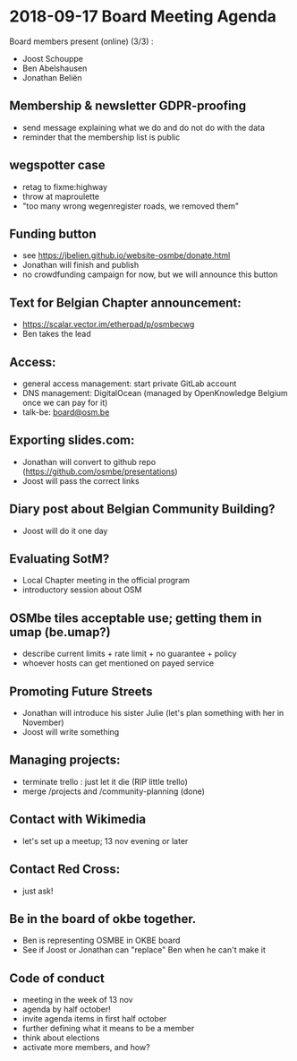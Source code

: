# 2018-09-17 Board Meeting Agenda

Board members present (online) (3/3) :

* Joost Schouppe
* Ben Abelshausen
* Jonathan Beliën

## Membership & newsletter GDPR-proofing

* send message explaining what we do and do not do with the data
* reminder that the membership list is public

## wegspotter case

* retag to fixme:highway
* throw at maproulette
* "too many wrong wegenregister roads, we removed them"

## Funding button

* see https://jbelien.github.io/website-osmbe/donate.html
* Jonathan will finish and publish
* no crowdfunding campaign for now, but we will announce this button

## Text for Belgian Chapter announcement:

* https://scalar.vector.im/etherpad/p/osmbecwg
* Ben takes the lead

## Access:

* general access management: start private GitLab account
* DNS management: DigitalOcean (managed by OpenKnowledge Belgium once we can pay for it)
* talk-be: board@osm.be

## Exporting slides.com: 

* Jonathan will convert to github repo (<https://github.com/osmbe/presentations>)
* Joost will pass the correct links

## Diary post about Belgian Community Building? 

* Joost will do it one day

## Evaluating SotM?

* Local Chapter meeting in the official program
* introductory session about OSM

## OSMbe tiles acceptable use; getting them in umap (be.umap?)

* describe current limits + rate limit + no guarantee + policy 
* whoever hosts can get mentioned on payed service

## Promoting Future Streets

* Jonathan will introduce his sister Julie (let's plan something with her in November)
* Joost will write something 

## Managing projects: 

* terminate trello : just let it die (RIP little trello)
* merge /projects and /community-planning  (done)

## Contact with Wikimedia

* let's set up a meetup; 13 nov evening or later

## Contact Red Cross: 

* just ask!

## Be in the board of okbe together.

* Ben is representing OSMBE in OKBE board
* See if Joost or Jonathan can "replace" Ben when he can't make it

## Code of conduct 

* meeting in the week of 13 nov
* agenda by half october!
* invite agenda items in first half october
* further defining what it means to be a member
* think about elections
* activate more members, and how?
